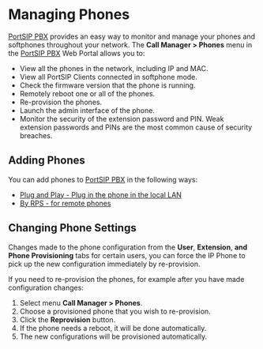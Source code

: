 # Managing Phones

[PortSIP PBX](https://www.portsip.com/portsip-pbx/) provides an easy way to monitor and manage your phones and softphones throughout your network. The **Call Manager > Phones** menu in the [PortSIP PBX](https://www.portsip.com/portsip-pbx/) Web Portal allows you to:

* View all the phones in the network, including IP and MAC.
* View all PortSIP Clients connected in softphone mode.
* Check the firmware version that the phone is running.
* Remotely reboot one or all of the phones.
* Re-provision the phones.
* Launch the admin interface of the phone.
* Monitor the security of the extension password and PIN. Weak extension passwords and PINs are the most common cause of security breaches.

## **Adding Phones**

You can add phones to [PortSIP PBX](https://www.portsip.com/portsip-pbx/) in the following ways:

* [Plug and Play - Plug in the phone in the local LAN](provision-phone-using-pnp.md)
* [By RPS - for remote phones](provision-phone-using-pnp.md)

## **Changing Phone Settings**

Changes made to the phone configuration from the **User**, **Extension**, **and Phone Provisioning** tabs for certain users, you can force the IP Phone to pick up the new configuration immediately by re-provision.&#x20;

If you need to re-provision the phones, for example after you have made configuration changes:

1. Select menu **Call Manager > Phones**.
2. Choose a provisioned phone that you wish to re-provision.
3. Click the **Reprovision** button.
4. If the phone needs a reboot, it will be done automatically.
5. The new configurations will be provisioned automatically.
